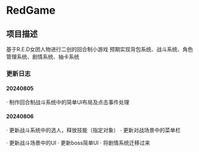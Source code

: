 # RedGame
## 项目描述
基于R.E.D女团人物进行二创的回合制小游戏
预期实现背包系统、战斗系统、角色管理系统、剧情系统、抽卡系统

### 更新日志
#### 20240805
· 制作回合制战斗系统中的简单UI布局及点击事件处理

#### 20240806
· 更新战斗系统中的选人，释放技能（指定对象）
· 更新对战场景中的菜单栏

· 更新战斗场景中的UI
· 更新boss简单UI
· 将剧情系统迁移过来